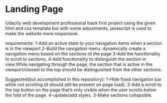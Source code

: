# Landing Page
Udacity web development professional track first project using the given html and css template but with some adjustments.
javascript is used to make the website more responsive.

requirements:
1-Add an active state to your navigation items when a section is in the viewport
2-Build the navigation menu. dynamically create a navigation menu based on the sections of the page
3-Add the functionality to scroll to sections.
4-Add functionality to distinguish the section in view.While navigating through the page, the section that is active in the viewport/closest to the top should be distinguished from the other sections.

Suggested(but accomplished in this repository):
1-Hide fixed navigation bar while not scrolling (it should still be present on page load).
2-Add a scroll to the top button on the page that’s only visible when the user scrolls below the fold of the page.
4-update/add styles.
3-Make sections collapsible.
